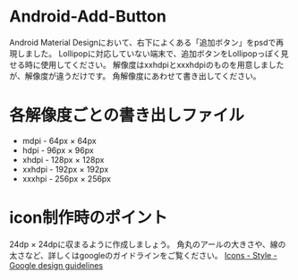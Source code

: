 # Android-Add-Button

Android Material Designにおいて、右下によくある「追加ボタン」をpsdで再現しました。
Lollipopに対応していない端末で、追加ボタンをLollipopっぽく見せる時に使用してください。
解像度はxxhdpiとxxxhdpiのものを用意しましたが、解像度が違うだけです。
角解像度にあわせて書き出してください。

# 各解像度ごとの書き出しファイル
- mdpi - 64px × 64px
- hdpi - 96px × 96px
- xhdpi - 128px × 128px
- xxhdpi - 192px × 192px
- xxxhpi - 256px × 256px

# icon制作時のポイント
24dp × 24dpに収まるように作成しましょう。
角丸のアールの大きさや、線の太さなど、詳しくはgoogleのガイドラインをご覧ください。
[Icons - Style - Google design guidelines](http://www.google.com/design/spec/style/icons.html#icons-system-icons)